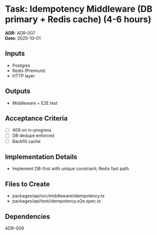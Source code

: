 # Task: Idempotency Middleware (DB primary + Redis cache) (4-6 hours)
**ADR:** ADR-007  
**Date:** 2025-10-01

## Inputs
- Postgres
- Redis (Premium)
- HTTP layer

## Outputs
- Middleware + E2E test

## Acceptance Criteria
- [ ] 409 on in-progress
- [ ] DB dedupe enforced
- [ ] Backfill cache

## Implementation Details
- Implement DB-first with unique constraint; Redis fast path.

## Files to Create
- packages/api/src/middleware/idempotency.ts
- packages/api/test/idempotency.e2e.spec.ts

## Dependencies
ADR-009
